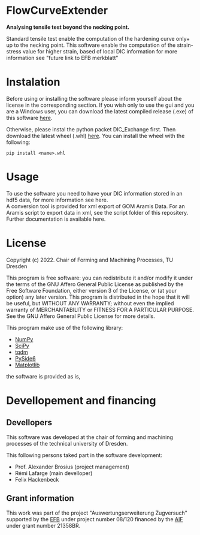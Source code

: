 # FlowCurveExtender

**Analysing tensile test beyond the necking point.**  

Standard tensile test enable the computation of the hardening curve only+
up to the necking point. This software enable the computation of the strain-stress value for 
higher strain, based of local DIC information for more information see "future link to EFB merkblatt"

# Instalation

Before using or installing the software please inform yourself about the license in the corresponding section.
If you wish only to use the gui and you are a Windows user, you can download the latest
compiled release (.exe) of this software [here](https://github.com/tud-if-ff/FlowCurveExtender/releases/latest).

Otherwise, please instal the python packet DIC_Exchange first.
Then download the latest wheel (.whl) [here](https://github.com/tud-if-ff/FlowCurveExtender/releases/latest).
You can install the wheel with the following:
 
`pip install <name>.whl`

# Usage

To use the software you need to have your DIC information stored in an hdf5 data,
for more information see here.  
A conversion tool is provided for xml export of GOM Aramis Data.
For an Aramis script to export data in xml, see the script folder of this repositery.  
Further documentation is available here.

# License

Copyright (c) 2022. Chair of Forming and Machining Processes, TU Dresden  

This program is free software: you can redistribute it and/or modify
it under the terms of the GNU Affero General Public License as
published by the Free Software Foundation, either version 3 of the
License, or (at your option) any later version.
This program is distributed in the hope that it will be useful,
but WITHOUT ANY WARRANTY; without even the implied warranty of
MERCHANTABILITY or FITNESS FOR A PARTICULAR PURPOSE.  See the
GNU Affero General Public License for more details.

This program make use of the following library:

* [NumPy](https://numpy.org/doc/stable/license.html) 
* [SciPy](https://projects.scipy.org/scipylib/license.html)
* [tqdm](https://pypi.org/project/tqdm/)
* [PySide6](https://pypi.org/project/PySide6/)
* [Matplotlib](https://matplotlib.org/stable/users/project/license.html)

the software is provided as is,


# Devellopement and financing

## Devellopers
This software was developed at the chair of forming and machining processes
of the technical university of Dresden.

This following persons taked part in the software development:

* Prof. Alexander Brosius (project management)
* Rémi Lafarge (main develloper)
* Felix Hackenbeck


## Grant information
This work was part of the project "Auswertungserweiterung Zugversuch" 
supported by the [EFB](https://www.efb.de) under project number 08/120
financed by the [AIF](https://www.aif.de) under grant number 21358BR.



